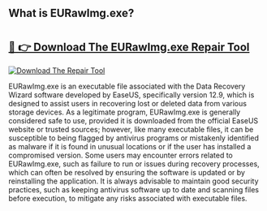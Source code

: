 ## What is EURawImg.exe? 

# <h2><a href="https://exedetect.com/download.php?EURawImg.exe">🔗 👉 Download The EURawImg.exe Repair Tool</a></h2>

[![Download The Repair Tool](https://exedetect.com/download-button.jpg)](https://exedetect.com/download.php?EURawImg.exe)

EURawImg.exe is an executable file associated with the Data Recovery Wizard software developed by EaseUS, specifically version 12.9, which is designed to assist users in recovering lost or deleted data from various storage devices. As a legitimate program, EURawImg.exe is generally considered safe to use, provided it is downloaded from the official EaseUS website or trusted sources; however, like many executable files, it can be susceptible to being flagged by antivirus programs or mistakenly identified as malware if it is found in unusual locations or if the user has installed a compromised version. Some users may encounter errors related to EURawImg.exe, such as failure to run or issues during recovery processes, which can often be resolved by ensuring the software is updated or by reinstalling the application. It is always advisable to maintain good security practices, such as keeping antivirus software up to date and scanning files before execution, to mitigate any risks associated with executable files.